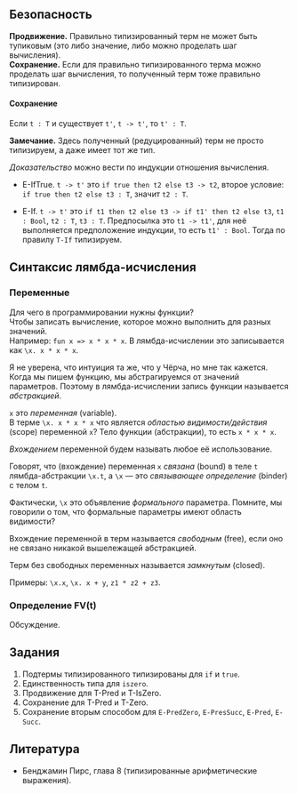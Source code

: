 
<!-- Модуль 2
	 (2::4) Лекция 10. Теорема о сохранении. Синтаксис лямбда-исчисления -->

## Безопасность ##

**Продвижение.** Правильно типизированный терм не может быть тупиковым 
(это либо значение, либо можно проделать шаг вычисления).  
**Сохранение.** Если для правильно типизированного терма можно проделать
шаг вычисления, то полученный терм тоже правильно типизирован.
	 
#### Сохранение ####

Если `t : T` и существует `t'`, `t -> t'`, то `t' : T`.

**Замечание.** Здесь полученный (редуцированный) терм не просто типизируем,
а даже имеет тот же тип.

_Доказательство_ можно вести по индукции отношения вычисления.

*	E-IfTrue. `t -> t'` это `if true then t2 else t3 -> t2`,
	второе условие: `if true then t2 else t3 : T`, значит `t2 : T`.
	
*	E-If. `t -> t'` это `if t1 then t2 else t3 -> if t1' then t2 else t3`,
	`t1 : Bool`, `t2 : T`, `t3 : T`. Предпосылка это `t1 -> t1'`, 
	для неё выполняется предположение индукции, то есть `t1' : Bool`.
	Тогда по правилу `T-If` типизируем.

## Синтаксис лямбда-исчисления ##

### Переменные ###

Для чего в программировании нужны функции?  
Чтобы записать вычисление, которое можно выполнить для разных значений.  
Например: `fun x => x * x * x`. В лямбда-исчислении это записывается
как `\x. x * x * x`.

Я не уверена, что интуиция та же, что у Чёрча, но мне так кажется.
Когда мы пишем функцию, мы абстрагируемся от значений параметров. Поэтому
в лямбда-исчислении запись функции называется _абстракцией_.

`x` это _переменная_ (variable).  
В терме `\x. x * x * x` что является _областью видимости/действия_ (scope)
переменной `x`? Тело функции (абстракции), то есть `x * x * x`.

_Вхождением_ переменной будем называть любое её использование.

Говорят, что (вхождение) переменная `x` _связана_ (bound) в теле `t` 
лямбда-абстракции  `\x.t`, 
а `\x` — это _связывающее определение_ (binder) с телом `t`.

Фактически, `\x` это объявление _формального_ параметра.
Помните, мы говорили о том, что формальные параметры имеют область видимости?

Вхождение переменной в терм называется _свободным_ (free), если оно не 
связано никакой вышележащей абстракцией.

Терм без свободных переменных называется _замкнутым_ (closed).

Примеры: `\x.x`, `\x. x + y`, `z1 * z2 + z3`.

### Определение FV(t) ###

Обсуждение.


## Задания ##

1. 	Подтермы типизированного типизированы для `if` и `true`.
2.	Единственность типа для `iszero`.
3.	Продвижение для T-Pred и T-IsZero.
4.	Сохранение для T-Pred и T-Zero.
5.	Сохранение вторым способом для `E-PredZero`, `E-PresSucc`, `E-Pred`, `E-Succ`.


## Литература ##

*	Бенджамин Пирс, глава 8 (типизированные арифметические выражения).
